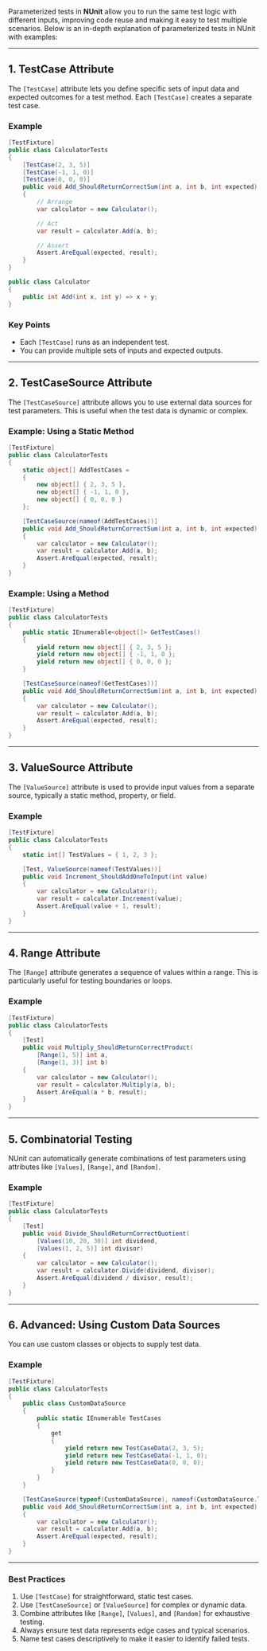 Parameterized tests in **NUnit** allow you to run the same test logic with different inputs, improving code reuse and making it easy to test multiple scenarios. Below is an in-depth explanation of parameterized tests in NUnit with examples:

---

## **1. TestCase Attribute**
The `[TestCase]` attribute lets you define specific sets of input data and expected outcomes for a test method. Each `[TestCase]` creates a separate test case.

### **Example**
```csharp
[TestFixture]
public class CalculatorTests
{
    [TestCase(2, 3, 5)]
    [TestCase(-1, 1, 0)]
    [TestCase(0, 0, 0)]
    public void Add_ShouldReturnCorrectSum(int a, int b, int expected)
    {
        // Arrange
        var calculator = new Calculator();

        // Act
        var result = calculator.Add(a, b);

        // Assert
        Assert.AreEqual(expected, result);
    }
}

public class Calculator
{
    public int Add(int x, int y) => x + y;
}
```
### **Key Points**
- Each `[TestCase]` runs as an independent test.
- You can provide multiple sets of inputs and expected outputs.

---

## **2. TestCaseSource Attribute**
The `[TestCaseSource]` attribute allows you to use external data sources for test parameters. This is useful when the test data is dynamic or complex.

### **Example: Using a Static Method**
```csharp
[TestFixture]
public class CalculatorTests
{
    static object[] AddTestCases =
    {
        new object[] { 2, 3, 5 },
        new object[] { -1, 1, 0 },
        new object[] { 0, 0, 0 }
    };

    [TestCaseSource(nameof(AddTestCases))]
    public void Add_ShouldReturnCorrectSum(int a, int b, int expected)
    {
        var calculator = new Calculator();
        var result = calculator.Add(a, b);
        Assert.AreEqual(expected, result);
    }
}
```

### **Example: Using a Method**
```csharp
[TestFixture]
public class CalculatorTests
{
    public static IEnumerable<object[]> GetTestCases()
    {
        yield return new object[] { 2, 3, 5 };
        yield return new object[] { -1, 1, 0 };
        yield return new object[] { 0, 0, 0 };
    }

    [TestCaseSource(nameof(GetTestCases))]
    public void Add_ShouldReturnCorrectSum(int a, int b, int expected)
    {
        var calculator = new Calculator();
        var result = calculator.Add(a, b);
        Assert.AreEqual(expected, result);
    }
}
```

---

## **3. ValueSource Attribute**
The `[ValueSource]` attribute is used to provide input values from a separate source, typically a static method, property, or field.

### **Example**
```csharp
[TestFixture]
public class CalculatorTests
{
    static int[] TestValues = { 1, 2, 3 };

    [Test, ValueSource(nameof(TestValues))]
    public void Increment_ShouldAddOneToInput(int value)
    {
        var calculator = new Calculator();
        var result = calculator.Increment(value);
        Assert.AreEqual(value + 1, result);
    }
}
```

---

## **4. Range Attribute**
The `[Range]` attribute generates a sequence of values within a range. This is particularly useful for testing boundaries or loops.

### **Example**
```csharp
[TestFixture]
public class CalculatorTests
{
    [Test]
    public void Multiply_ShouldReturnCorrectProduct(
        [Range(1, 5)] int a, 
        [Range(1, 3)] int b)
    {
        var calculator = new Calculator();
        var result = calculator.Multiply(a, b);
        Assert.AreEqual(a * b, result);
    }
}
```

---

## **5. Combinatorial Testing**
NUnit can automatically generate combinations of test parameters using attributes like `[Values]`, `[Range]`, and `[Random]`.

### **Example**
```csharp
[TestFixture]
public class CalculatorTests
{
    [Test]
    public void Divide_ShouldReturnCorrectQuotient(
        [Values(10, 20, 30)] int dividend, 
        [Values(1, 2, 5)] int divisor)
    {
        var calculator = new Calculator();
        var result = calculator.Divide(dividend, divisor);
        Assert.AreEqual(dividend / divisor, result);
    }
}
```

---

## **6. Advanced: Using Custom Data Sources**
You can use custom classes or objects to supply test data.

### **Example**
```csharp
[TestFixture]
public class CalculatorTests
{
    public class CustomDataSource
    {
        public static IEnumerable TestCases
        {
            get
            {
                yield return new TestCaseData(2, 3, 5);
                yield return new TestCaseData(-1, 1, 0);
                yield return new TestCaseData(0, 0, 0);
            }
        }
    }

    [TestCaseSource(typeof(CustomDataSource), nameof(CustomDataSource.TestCases))]
    public void Add_ShouldReturnCorrectSum(int a, int b, int expected)
    {
        var calculator = new Calculator();
        var result = calculator.Add(a, b);
        Assert.AreEqual(expected, result);
    }
}
```

---

### **Best Practices**
1. Use `[TestCase]` for straightforward, static test cases.
2. Use `[TestCaseSource]` or `[ValueSource]` for complex or dynamic data.
3. Combine attributes like `[Range]`, `[Values]`, and `[Random]` for exhaustive testing.
4. Always ensure test data represents edge cases and typical scenarios.
5. Name test cases descriptively to make it easier to identify failed tests.
